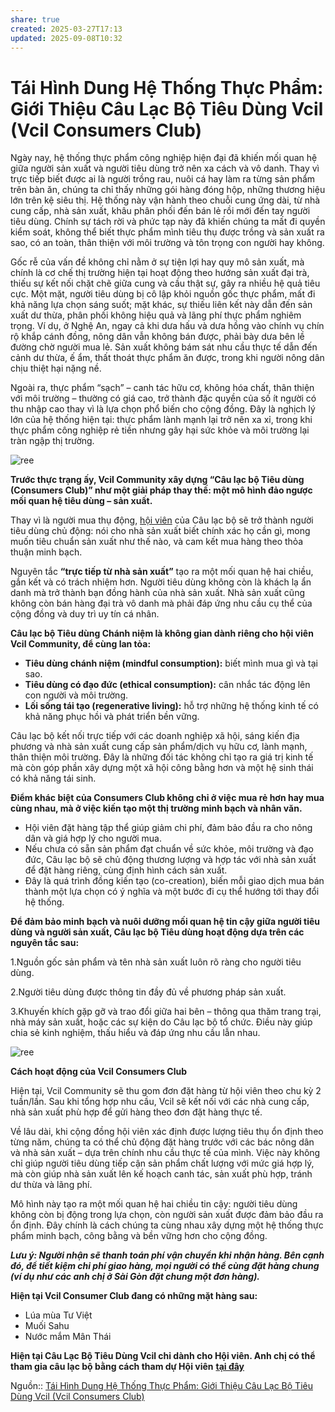 ```yaml
---
share: true
created: 2025-03-27T17:13
updated: 2025-09-08T10:32
---
```

# Tái Hình Dung Hệ Thống Thực Phẩm: Giới Thiệu Câu Lạc Bộ Tiêu Dùng Vcil (Vcil Consumers Club)
Ngày nay, hệ thống thực phẩm công nghiệp hiện đại đã khiến mối quan hệ giữa người sản xuất và người tiêu dùng trở nên xa cách và vô danh. Thay vì trực tiếp biết được ai là người trồng rau, nuôi cá hay làm ra từng sản phẩm trên bàn ăn, chúng ta chỉ thấy những gói hàng đóng hộp, những thương hiệu lớn trên kệ siêu thị. Hệ thống này vận hành theo chuỗi cung ứng dài, từ nhà cung cấp, nhà sản xuất, khâu phân phối đến bán lẻ rồi mới đến tay người tiêu dùng. Chính sự tách rời và phức tạp này đã khiến chúng ta mất đi quyền kiểm soát, không thể biết thực phẩm mình tiêu thụ được trồng và sản xuất ra sao, có an toàn, thân thiện với môi trường và tôn trọng con người hay không.

Gốc rễ của vấn đề không chỉ nằm ở sự tiện lợi hay quy mô sản xuất, mà chính là cơ chế thị trường hiện tại hoạt động theo hướng sản xuất đại trà, thiếu sự kết nối chặt chẽ giữa cung và cầu thật sự, gây ra nhiều hệ quả tiêu cực. Một mặt, người tiêu dùng bị cô lập khỏi nguồn gốc thực phẩm, mất đi khả năng lựa chọn sáng suốt; mặt khác, sự thiếu liên kết này dẫn đến sản xuất dư thừa, phân phối không hiệu quả và lãng phí thực phẩm nghiêm trọng. Ví dụ, ở Nghệ An, ngay cả khi dưa hấu và dưa hồng vào chính vụ chín rộ khắp cánh đồng, nông dân vẫn không bán được, phải bày dưa bên lề đường chờ người mua lẻ. Sản xuất không bám sát nhu cầu thực tế dẫn đến cảnh dư thừa, ế ẩm, thất thoát thực phẩm ăn được, trong khi người nông dân chịu thiệt hại nặng nề.

Ngoài ra, thực phẩm “sạch” – canh tác hữu cơ, không hóa chất, thân thiện với môi trường – thường có giá cao, trở thành đặc quyền của số ít người có thu nhập cao thay vì là lựa chọn phổ biến cho cộng đồng. Đây là nghịch lý lớn của hệ thống hiện tại: thực phẩm lành mạnh lại trở nên xa xỉ, trong khi thực phẩm công nghiệp rẻ tiền nhưng gây hại sức khỏe và môi trường lại tràn ngập thị trường.

![ree](https://static.wixstatic.com/media/bdf19f_f893e9d3cb7f46f29768131deee1d7a3~mv2.jpg/v1/fill/w_1110,h_930,al_c,q_85,usm_0.66_1.00_0.01,enc_avif,quality_auto/bdf19f_f893e9d3cb7f46f29768131deee1d7a3~mv2.jpg)

**Trước thực trạng ấy, Vcil Community xây dựng “Câu lạc bộ Tiêu dùng (Consumers Club)” như một giải pháp thay thế: một mô hình đảo ngược mối quan hệ tiêu dùng – sản xuất.**

Thay vì là người mua thụ động, [hội viên](https://nas.io/vcilmembers/home) của Câu lạc bộ sẽ trở thành người tiêu dùng chủ động: nói cho nhà sản xuất biết chính xác họ cần gì, mong muốn tiêu chuẩn sản xuất như thế nào, và cam kết mua hàng theo thỏa thuận minh bạch.

Nguyên tắc **“trực tiếp từ nhà sản xuất”** tạo ra một mối quan hệ hai chiều, gắn kết và có trách nhiệm hơn. Người tiêu dùng không còn là khách lạ ẩn danh mà trở thành bạn đồng hành của nhà sản xuất. Nhà sản xuất cũng không còn bán hàng đại trà vô danh mà phải đáp ứng nhu cầu cụ thể của cộng đồng và duy trì uy tín cá nhân.

**Câu lạc bộ Tiêu dùng Chánh niệm là không gian dành riêng cho hội viên Vcil Community, để cùng lan tỏa:**

- **Tiêu dùng chánh niệm (mindful consumption):** biết mình mua gì và tại sao.
- **Tiêu dùng có đạo đức (ethical consumption):** cân nhắc tác động lên con người và môi trường.
- **Lối sống tái tạo (regenerative living):** hỗ trợ những hệ thống kinh tế có khả năng phục hồi và phát triển bền vững.

Câu lạc bộ kết nối trực tiếp với các doanh nghiệp xã hội, sáng kiến địa phương và nhà sản xuất cung cấp sản phẩm/dịch vụ hữu cơ, lành mạnh, thân thiện môi trường. Đây là những đối tác không chỉ tạo ra giá trị kinh tế mà còn góp phần xây dựng một xã hội công bằng hơn và một hệ sinh thái có khả năng tái sinh.

**Điểm khác biệt của Consumers Club không chỉ ở việc mua rẻ hơn hay mua cùng nhau, mà ở việc kiến tạo một thị trường minh bạch và nhân văn.**

- Hội viên đặt hàng tập thể giúp giảm chi phí, đảm bảo đầu ra cho nông dân và giá hợp lý cho người mua.
- Nếu chưa có sẵn sản phẩm đạt chuẩn về sức khỏe, môi trường và đạo đức, Câu lạc bộ sẽ chủ động thương lượng và hợp tác với nhà sản xuất để đặt hàng riêng, cùng định hình cách sản xuất.
- Đây là quá trình đồng kiến tạo (co-creation), biến mỗi giao dịch mua bán thành một lựa chọn có ý nghĩa và một bước đi cụ thể hướng tới thay đổi hệ thống.

**Để đảm bảo minh bạch và nuôi dưỡng mối quan hệ tin cậy giữa người tiêu dùng và người sản xuất, Câu lạc bộ Tiêu dùng hoạt động dựa trên các nguyên tắc sau:**

1.Nguồn gốc sản phẩm và tên nhà sản xuất luôn rõ ràng cho người tiêu dùng.

2.Người tiêu dùng được thông tin đầy đủ về phương pháp sản xuất.

3.Khuyến khích gặp gỡ và trao đổi giữa hai bên – thông qua thăm trang trại, nhà máy sản xuất, hoặc các sự kiện do Câu lạc bộ tổ chức. Điều này giúp chia sẻ kinh nghiệm, thấu hiểu và đáp ứng nhu cầu lẫn nhau.

![ree](https://static.wixstatic.com/media/bdf19f_a7e0d6b6f0664b5b811e4279c69911cb~mv2.jpg/v1/fill/w_795,h_666,al_c,q_85,usm_0.66_1.00_0.01,enc_avif,quality_auto/bdf19f_a7e0d6b6f0664b5b811e4279c69911cb~mv2.jpg)

**Cách hoạt động của Vcil Consumers Club**

Hiện tại, Vcil Community sẽ thu gom đơn đặt hàng từ hội viên theo chu kỳ 2 tuần/lần. Sau khi tổng hợp nhu cầu, Vcil sẽ kết nối với các nhà cung cấp, nhà sản xuất phù hợp để gửi hàng theo đơn đặt hàng thực tế.

Về lâu dài, khi cộng đồng hội viên xác định được lượng tiêu thụ ổn định theo từng năm, chúng ta có thể chủ động đặt hàng trước với các bác nông dân và nhà sản xuất – dựa trên chính nhu cầu thực tế của mình. Việc này không chỉ giúp người tiêu dùng tiếp cận sản phẩm chất lượng với mức giá hợp lý, mà còn giúp nhà sản xuất lên kế hoạch canh tác, sản xuất phù hợp, tránh dư thừa và lãng phí.

Mô hình này tạo ra một mối quan hệ hai chiều tin cậy: người tiêu dùng không còn bị động trong lựa chọn, còn người sản xuất được đảm bảo đầu ra ổn định. Đây chính là cách chúng ta cùng nhau xây dựng một hệ thống thực phẩm minh bạch, công bằng và bền vững hơn cho cộng đồng.

***Lưu ý: Người nhận sẽ thanh toán phí vận chuyển khi nhận hàng. Bên cạnh đó, để tiết kiệm chi phí giao hàng, mọi người có thể cùng đặt hàng chung (ví dụ như các anh chị ở Sài Gòn đặt chung một đơn hàng).***

**Hiện tại Vcil Consumer Club đang có những mặt hàng sau:**

- Lúa mùa Tư Việt
- Muối Sahu
- Nước mắm Mân Thái

**Hiện tại Câu Lạc Bộ Tiêu Dùng Vcil chỉ dành cho Hội viên. Anh chị có thể tham gia câu lạc bộ bằng cách tham dự Hội viên** [**tại đây**](https://nas.io/vcilmembers/home)

Nguồn:: [Tái Hình Dung Hệ Thống Thực Phẩm: Giới Thiệu Câu Lạc Bộ Tiêu Dùng Vcil (Vcil Consumers Club)](https://www.vcil.community/vi/post/tái-hình-dung-hệ-thống-thực-phẩm-giới-thiệu-câu-lạc-bộ-tiêu-dùng-vcil-vcil-consumers-club)